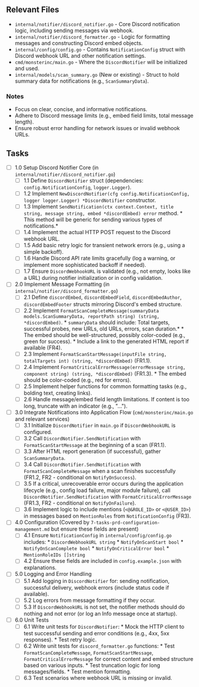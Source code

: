 ## Relevant Files

- `internal/notifier/discord_notifier.go` - Core Discord notification logic, including sending messages via webhook.
- `internal/notifier/discord_formatter.go` - Logic for formatting messages and constructing Discord embed objects.
- `internal/config/config.go` - Contains `NotificationConfig` struct with Discord webhook URL and other notification settings.
- `cmd/monsterinc/main.go` - Where the `DiscordNotifier` will be initialized and used.
- `internal/models/scan_summary.go` (New or existing) - Struct to hold summary data for notifications (e.g., `ScanSummaryData`).

### Notes

- Focus on clear, concise, and informative notifications.
- Adhere to Discord message limits (e.g., embed field limits, total message length).
- Ensure robust error handling for network issues or invalid webhook URLs.

## Tasks

- [ ] 1.0 Setup Discord Notifier Core (in `internal/notifier/discord_notifier.go`)
  - [ ] 1.1 Define `DiscordNotifier` struct (dependencies: `config.NotificationConfig`, `logger.Logger`).
  - [ ] 1.2 Implement `NewDiscordNotifier(cfg config.NotificationConfig, logger logger.Logger) *DiscordNotifier` constructor.
  - [ ] 1.3 Implement `SendNotification(ctx context.Context, title string, message string, embed *discordEmbed) error` method.
        *   This method will be generic for sending various types of notifications.*
  - [ ] 1.4 Implement the actual HTTP POST request to the Discord webhook URL.
  - [ ] 1.5 Add basic retry logic for transient network errors (e.g., using a simple backoff).
  - [ ] 1.6 Handle Discord API rate limits gracefully (log a warning, or implement more sophisticated backoff if needed).
  - [ ] 1.7 Ensure `DiscordWebhookURL` is validated (e.g., not empty, looks like a URL) during notifier initialization or in config validation.

- [ ] 2.0 Implement Message Formatting (in `internal/notifier/discord_formatter.go`)
  - [ ] 2.1 Define `discordEmbed`, `discordEmbedField`, `discordEmbedAuthor`, `discordEmbedFooter` structs mirroring Discord's embed structure.
  - [ ] 2.2 Implement `FormatScanCompleteMessage(summaryData models.ScanSummaryData, reportPath string) (string, *discordEmbed)`.
        *   `summaryData` should include: Total targets, successful probes, new URLs, old URLs, errors, scan duration.*
        *   The embed should be well-structured, possibly color-coded (e.g., green for success).
        *   Include a link to the generated HTML report if available (FR4).
  - [ ] 2.3 Implement `FormatScanStartMessage(inputFile string, totalTargets int) (string, *discordEmbed)` (FR1.1).
  - [ ] 2.4 Implement `FormatCriticalErrorMessage(errorMessage string, component string) (string, *discordEmbed)` (FR1.3).
        *   The embed should be color-coded (e.g., red for errors).
  - [ ] 2.5 Implement helper functions for common formatting tasks (e.g., bolding text, creating links).
  - [ ] 2.6 Handle message/embed field length limitations. If content is too long, truncate with an indicator (e.g., "...").

- [ ] 3.0 Integrate Notifications into Application Flow (`cmd/monsterinc/main.go` and relevant services)
  - [ ] 3.1 Initialize `DiscordNotifier` in `main.go` if `DiscordWebhookURL` is configured.
  - [ ] 3.2 Call `DiscordNotifier.SendNotification` with `FormatScanStartMessage` at the beginning of a scan (FR1.1).
  - [ ] 3.3 After HTML report generation (if successful), gather `ScanSummaryData`.
  - [ ] 3.4 Call `DiscordNotifier.SendNotification` with `FormatScanCompleteMessage` when a scan finishes successfully (FR1.2, FR2 - conditional on `NotifyOnSuccess`).
  - [ ] 3.5 If a critical, unrecoverable error occurs during the application lifecycle (e.g., config load failure, major module failure), call `DiscordNotifier.SendNotification` with `FormatCriticalErrorMessage` (FR1.3, FR2 - conditional on `NotifyOnFailure`).
  - [ ] 3.6 Implement logic to include mentions (`<@&ROLE_ID>` or `<@USER_ID>`) in messages based on `MentionRoles` from `NotificationConfig` (FR3).

- [ ] 4.0 Configuration (Covered by `7-tasks-prd-configuration-management.md` but ensure these fields are present)
  - [ ] 4.1 Ensure `NotificationConfig` in `internal/config/config.go` includes:
        *   `DiscordWebhookURL string`
        *   `NotifyOnScanStart bool`
        *   `NotifyOnScanComplete bool`
        *   `NotifyOnCriticalError bool`
        *   `MentionRoleIDs []string`
  - [ ] 4.2 Ensure these fields are included in `config.example.json` with explanations.

- [ ] 5.0 Logging and Error Handling
  - [ ] 5.1 Add logging in `DiscordNotifier` for: sending notification, successful delivery, webhook errors (include status code if available).
  - [ ] 5.2 Log errors from message formatting if they occur.
  - [ ] 5.3 If `DiscordWebhookURL` is not set, the notifier methods should do nothing and not error (or log an Info message once at startup).

- [ ] 6.0 Unit Tests
  - [ ] 6.1 Write unit tests for `DiscordNotifier`:
        *   Mock the HTTP client to test successful sending and error conditions (e.g., 4xx, 5xx responses).
        *   Test retry logic.
  - [ ] 6.2 Write unit tests for `discord_formatter.go` functions:
        *   Test `FormatScanCompleteMessage`, `FormatScanStartMessage`, `FormatCriticalErrorMessage` for correct content and embed structure based on various inputs.
        *   Test truncation logic for long messages/fields.
        *   Test mention formatting.
  - [ ] 6.3 Test scenarios where webhook URL is missing or invalid. 